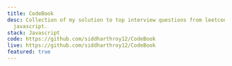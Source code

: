 ```yaml
---
title: CodeBook
desc: Collection of my solution to top interview questions from leetcode in
  javascript.
stack: Javascript
code: https://github.com/siddharthroy12/CodeBook
live: https://github.com/siddharthroy12/CodeBook
featured: true
---
```


